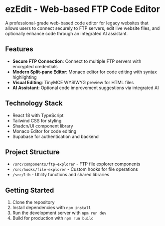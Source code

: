 
# ezEdit - Web-based FTP Code Editor

A professional-grade web-based code editor for legacy websites that allows users to connect securely to FTP servers, edit live website files, and optionally enhance code through an integrated AI assistant.

## Features

- **Secure FTP Connection**: Connect to multiple FTP servers with encrypted credentials
- **Modern Split-pane Editor**: Monaco editor for code editing with syntax highlighting
- **Visual Editing**: TinyMCE WYSIWYG preview for HTML files
- **AI Assistant**: Optional code improvement suggestions via integrated AI

## Technology Stack

- React 18 with TypeScript
- Tailwind CSS for styling
- Shadcn/UI component library
- Monaco Editor for code editing
- Supabase for authentication and backend

## Project Structure

- `/src/components/ftp-explorer` - FTP file explorer components
- `/src/hooks/file-explorer` - Custom hooks for file operations
- `/src/lib` - Utility functions and shared libraries

## Getting Started

1. Clone the repository
2. Install dependencies with `npm install`
3. Run the development server with `npm run dev`
4. Build for production with `npm run build`
